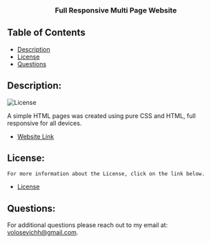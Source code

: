 <p align="center">
  <h3 align="center">Full Responsive Multi Page Website</h3>

  ## Table of Contents
- [Description](#description)
- [License](#license) 
- [Questions](#questions)

## Description:
![License](https://img.shields.io/badge/License--blue.svg "License Badge")

A simple HTML pages was created using pure CSS and HTML, full responsive for all devices.

- [Website Link](https://volosevych.github.io/Full-Responsive-Multi-Page-Website/)

## License:
    For more information about the License, click on the link below.
    
- [License](https://opensource.org/licenses/)

## Questions:

For additional questions please reach out to my email at: volosevichh@gmail.com.
